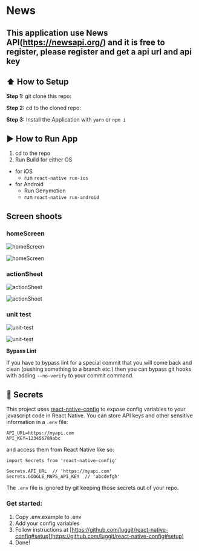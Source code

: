 #  News

## This application use News API(https://newsapi.org/) and it is free to register, please register and get a api url and api key

## :arrow_up: How to Setup

**Step 1:** git clone this repo:

**Step 2:** cd to the cloned repo:

**Step 3:** Install the Application with `yarn` or `npm i`


## :arrow_forward: How to Run App

1. cd to the repo
2. Run Build for either OS
  * for iOS
    * run `react-native run-ios`
  * for Android
    * Run Genymotion
    * run `react-native run-android`

## Screen shoots

### homeScreen

![homeScreen](https://github.com/arthurzoubin/news/raw/master/screenshoots/list-ios.png)

![homeScreen](https://github.com/arthurzoubin/news/raw/master/screenshoots/list-android.png)


### actionSheet

![actionSheet](https://github.com/arthurzoubin/news/raw/master/screenshoots/actionsheet-ios.png)

![actionSheet](https://github.com/arthurzoubin/news/raw/master/screenshoots/actionsheet-android.png)

### unit test

![unit-test](https://github.com/arthurzoubin/news/raw/master/screenshoots/testcases.png)

![unit-test](https://github.com/arthurzoubin/news/raw/master/screenshoots/coverage.png)


**Bypass Lint**

If you have to bypass lint for a special commit that you will come back and clean (pushing something to a branch etc.) then you can bypass git hooks with adding `--no-verify` to your commit command.

## :closed_lock_with_key: Secrets

This project uses [react-native-config](https://github.com/luggit/react-native-config) to expose config variables to your javascript code in React Native. You can store API keys
and other sensitive information in a `.env` file:

```
API_URL=https://myapi.com
API_KEY=123456789abc
```

and access them from React Native like so:

```
import Secrets from 'react-native-config'

Secrets.API_URL  // 'https://myapi.com'
Secrets.GOOGLE_MAPS_API_KEY  // 'abcdefgh'
```

The `.env` file is ignored by git keeping those secrets out of your repo.

### Get started:
1. Copy .env.example to .env
2. Add your config variables
3. Follow instructions at [https://github.com/luggit/react-native-config#setup](https://github.com/luggit/react-native-config#setup)
4. Done!
